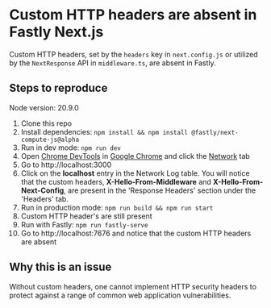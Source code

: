 # Custom HTTP headers are absent in Fastly Next.js

Custom HTTP headers, set by the `headers` key in `next.config.js` or utilized by the `NextResponse` API in `middleware.ts`, are absent in Fastly.

## Steps to reproduce

Node version: 20.9.0

1. Clone this repo
2. Install dependencies: `npm install && npm install @fastly/next-compute-js@alpha`
3. Run in dev mode: `npm run dev`
4. Open [Chrome DevTools](https://developer.chrome.com/docs/devtools/open) in [Google Chrome](https://www.google.com/chrome/) and click the [Network](https://developer.chrome.com/docs/devtools/network) tab
5. Go to http://localhost:3000
6. Click on the **localhost** entry in the Network Log table. You will notice that the custom headers, **X-Hello-From-Middleware** and **X-Hello-From-Next-Config**, are present in the 'Response Headers' section under the 'Headers' tab.
7. Run in production mode: `npm run build && npm run start`
8. Custom HTTP header's are still present
9. Run with Fastly: `npm run fastly-serve`
10. Go to http://localhost:7676 and notice that the custom HTTP headers are absent

## Why this is an issue
Without custom headers, one cannot implement HTTP security headers to protect against a range of common web application vulnerabilities.